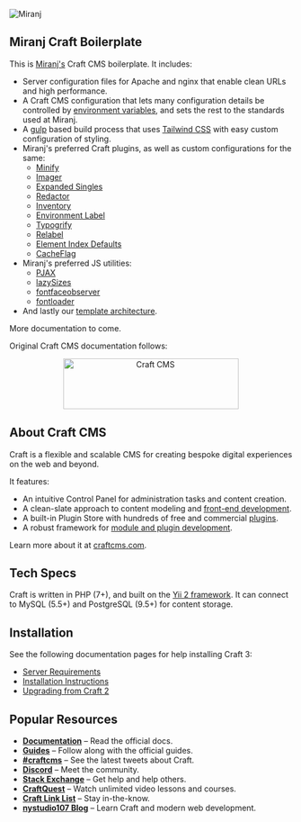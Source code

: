 ![Miranj](https://cdn.miranj.in/mc3/img/apple-touch-icon-precomposed.png)

## Miranj Craft Boilerplate

This is [Miranj's](https://miranj.in) Craft CMS boilerplate. It includes:

* Server configuration files for Apache and nginx that enable clean URLs and high performance.
* A Craft CMS configuration that lets many configuration details be controlled by [environment variables](https://en.wikipedia.org/wiki/Environment_variable),
and sets the rest to the standards used at Miranj.
* A [gulp](https://gulpjs.com/) based build process that uses [Tailwind CSS](https://tailwindcss.com/docs/what-is-tailwind/)
with easy custom configuration of styling.
* Miranj's preferred Craft plugins, as well as custom configurations for the same:
    - [Minify](https://github.com/nystudio107/craft-minify)
    - [Imager](https://github.com/aelvan/Imager-Craft)
    - [Expanded Singles](https://github.com/verbb/expanded-singles)
    - [Redactor](https://github.com/craftcms/redactor)
    - [Inventory](https://github.com/doublesecretagency/craft-inventory)
    - [Environment Label](https://github.com/TopShelfCraft/Environment-Label)
    - [Typogrify](https://github.com/nystudio107/craft-typogrify)
    - [Relabel](https://github.com/Anubarak/craft-relabel)
    - [Element Index Defaults](https://github.com/verbb/element-index-defaults)
    - [CacheFlag](https://github.com/mmikkel/CacheFlag-Craft3)
* Miranj's preferred JS utilities:
    - [PJAX](https://github.com/MoOx/pjax)
    - [lazySizes](https://github.com/aFarkas/lazysizes)
    - [fontfaceobserver](https://github.com/bramstein/fontfaceobserver)
    - [fontloader](https://gist.github.com/vidurb/4e2c2cba3affe643ff18bd4eaf869678)
* And lastly our [template architecture](https://miranj.in/blog/2019/modular-architecture-for-building-content-websites).

More documentation to come.

Original Craft CMS documentation follows:



<p align="center"><a href="https://craftcms.com/" target="_blank"><img width="312" height="90" src="https://craftcms.com/craftcms.svg" alt="Craft CMS"></a></p>

## About Craft CMS 

Craft is a flexible and scalable CMS for creating bespoke digital experiences on the web and beyond.

It features:

- An intuitive Control Panel for administration tasks and content creation.
- A clean-slate approach to content modeling and [front-end development](https://docs.craftcms.com/v3/dev/).
- A built-in Plugin Store with hundreds of free and commercial [plugins](https://plugins.craftcms.com/).
- A robust framework for [module and plugin development](https://docs.craftcms.com/v3/extend/).

Learn more about it at [craftcms.com](https://craftcms.com).

## Tech Specs

Craft is written in PHP (7+), and built on the [Yii 2 framework](https://www.yiiframework.com/). It can connect to MySQL (5.5+) and PostgreSQL (9.5+) for content storage.

## Installation

See the following documentation pages for help installing Craft 3:

- [Server Requirements](https://docs.craftcms.com/v3/requirements.html)
- [Installation Instructions](https://docs.craftcms.com/v3/installation.html)
- [Upgrading from Craft 2](https://docs.craftcms.com/v3/upgrade.html)

## Popular Resources

- **[Documentation](http://docs.craftcms.com/v3/)** – Read the official docs.
- **[Guides](https://craftcms.com/guides)** – Follow along with the official guides.
- **[#craftcms](https://twitter.com/hashtag/craftcms)** – See the latest tweets about Craft.
- **[Discord](https://craftcms.com/discord)** – Meet the community.
- **[Stack Exchange](http://craftcms.stackexchange.com/)** – Get help and help others.
- **[CraftQuest](https://craftquest.io/)** – Watch unlimited video lessons and courses.
- **[Craft Link List](http://craftlinklist.com/)** – Stay in-the-know.
- **[nystudio107 Blog](https://nystudio107.com/blog)** – Learn Craft and modern web development.
